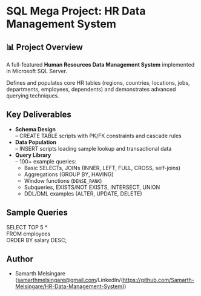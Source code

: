 # SQL Mega Project: HR Data Management System
## 📊 Project Overview
A full-featured **Human Resources Data Management System** implemented in Microsoft SQL Server.  

Defines and populates core HR tables (regions, countries, locations, jobs, departments, employees, dependents) and demonstrates advanced querying techniques.

## Key Deliverables
- **Schema Design**  
  – CREATE TABLE scripts with PK/FK constraints and cascade rules  
- **Data Population**  
  – INSERT scripts loading sample lookup and transactional data  
- **Query Library**  
  – 100+ example queries:  
  - Basic SELECTs, JOINs (INNER, LEFT, FULL, CROSS, self-joins)  
  - Aggregations (GROUP BY, HAVING)  
  - Window functions (`DENSE_RANK`)  
  - Subqueries, EXISTS/NOT EXISTS, INTERSECT, UNION  
  - DDL/DML examples (ALTER, UPDATE, DELETE)

## Sample Queries
SELECT TOP 5 *  
FROM employees  
ORDER BY salary DESC;


## Author
- Samarth Melsingare (samarthmelsingare@gmail.com/LinkedIn/(https://github.com/Samarth-Melsingare/HR-Data-Management-System))
